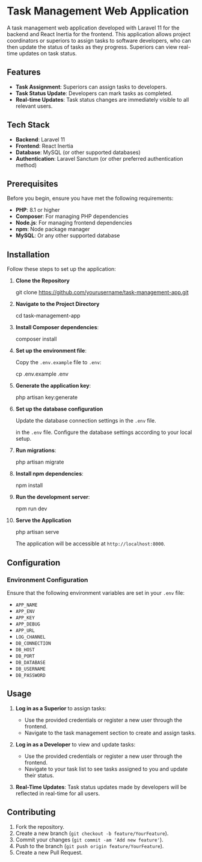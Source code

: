 # Task Management Web Application

A task management web application developed with Laravel 11 for the backend and React Inertia for the frontend. This application allows project coordinators or superiors to assign tasks to software developers, who can then update the status of tasks as they progress. Superiors can view real-time updates on task status.

## Features

- **Task Assignment**: Superiors can assign tasks to developers.
- **Task Status Update**: Developers can mark tasks as completed.
- **Real-time Updates**: Task status changes are immediately visible to all relevant users.

## Tech Stack

- **Backend**: Laravel 11
- **Frontend**: React Inertia
- **Database**: MySQL (or other supported databases)
- **Authentication**: Laravel Sanctum (or other preferred authentication method)

## Prerequisites

Before you begin, ensure you have met the following requirements:

- **PHP**: 8.1 or higher
- **Composer**: For managing PHP dependencies
- **Node.js**: For managing frontend dependencies
- **npm**: Node package manager
- **MySQL**: Or any other supported database


## Installation

Follow these steps to set up the application:

1. **Clone the Repository**

    git clone https://github.com/yourusername/task-management-app.git

2. **Navigate to the Project Directory**

    cd task-management-app

3. **Install Composer dependencies**:

    composer install

4. **Set up the environment file**:

    Copy the `.env.example` file to `.env`:

    cp .env.example .env


5. **Generate the application key**:

    php artisan key:generate

6. **Set up the database configuration**

    Update the database connection settings in the `.env` file.

    in the `.env` file. Configure the database settings according to your local setup.

7. **Run migrations**:

    php artisan migrate

8. **Install npm dependencies**:

    npm install

9. **Run the development server**:

    npm run dev

10. **Serve the Application**

    php artisan serve
  
    The application will be accessible at `http://localhost:8000`.

## Configuration

### Environment Configuration

Ensure that the following environment variables are set in your `.env` file:

- `APP_NAME`
- `APP_ENV`
- `APP_KEY`
- `APP_DEBUG`
- `APP_URL`
- `LOG_CHANNEL`
- `DB_CONNECTION`
- `DB_HOST`
- `DB_PORT`
- `DB_DATABASE`
- `DB_USERNAME`
- `DB_PASSWORD`

## Usage

1. **Log in as a Superior** to assign tasks:
   - Use the provided credentials or register a new user through the frontend.
   - Navigate to the task management section to create and assign tasks.

2. **Log in as a Developer** to view and update tasks:
   - Use the provided credentials or register a new user through the frontend.
   - Navigate to your task list to see tasks assigned to you and update their status.

3. **Real-Time Updates**: Task status updates made by developers will be reflected in real-time for all users.



## Contributing

1. Fork the repository.
2. Create a new branch (`git checkout -b feature/YourFeature`).
3. Commit your changes (`git commit -am 'Add new feature'`).
4. Push to the branch (`git push origin feature/YourFeature`).
5. Create a new Pull Request.

